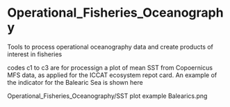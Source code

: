 # Operational_Fisheries_Oceanography
Tools to process operational oceanography data and create products of interest in fisheries

codes c1 to c3 are for processign a plot of mean SST from Copoernicus MFS data, as applied for the ICCAT ecosystem repot card. An example of the indicator for the Balearic Sea is shown here


 Operational_Fisheries_Oceanography/SST plot example Balearics.png 
